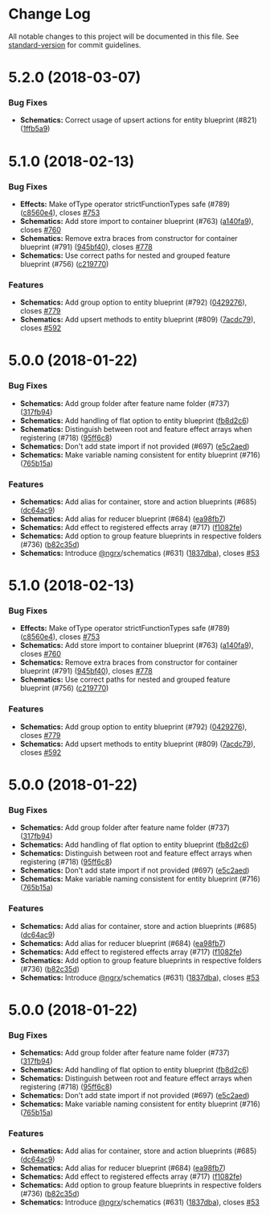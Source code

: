 # Change Log

All notable changes to this project will be documented in this file.
See [standard-version](https://github.com/conventional-changelog/standard-version) for commit guidelines.

<a name="5.2.0"></a>
# 5.2.0 (2018-03-07)


### Bug Fixes

* **Schematics:** Correct usage of upsert actions for entity blueprint (#821) ([1ffb5a9](https://github.com/ngrx/platform/commit/1ffb5a9))



<a name="5.1.0"></a>
# 5.1.0 (2018-02-13)


### Bug Fixes

* **Effects:** Make ofType operator strictFunctionTypes safe (#789) ([c8560e4](https://github.com/ngrx/platform/commit/c8560e4)), closes [#753](https://github.com/ngrx/platform/issues/753)
* **Schematics:** Add store import to container blueprint (#763) ([a140fa9](https://github.com/ngrx/platform/commit/a140fa9)), closes [#760](https://github.com/ngrx/platform/issues/760)
* **Schematics:** Remove extra braces from constructor for container blueprint (#791) ([945bf40](https://github.com/ngrx/platform/commit/945bf40)), closes [#778](https://github.com/ngrx/platform/issues/778)
* **Schematics:** Use correct paths for nested and grouped feature blueprint (#756) ([c219770](https://github.com/ngrx/platform/commit/c219770))


### Features

* **Schematics:** Add group option to entity blueprint (#792) ([0429276](https://github.com/ngrx/platform/commit/0429276)), closes [#779](https://github.com/ngrx/platform/issues/779)
* **Schematics:** Add upsert methods to entity blueprint (#809) ([7acdc79](https://github.com/ngrx/platform/commit/7acdc79)), closes [#592](https://github.com/ngrx/platform/issues/592)



<a name="5.0.0"></a>
# 5.0.0 (2018-01-22)


### Bug Fixes

* **Schematics:** Add group folder after feature name folder (#737) ([317fb94](https://github.com/ngrx/platform/commit/317fb94))
* **Schematics:** Add handling of flat option to entity blueprint ([fb8d2c6](https://github.com/ngrx/platform/commit/fb8d2c6))
* **Schematics:** Distinguish between root and feature effect arrays when registering (#718) ([95ff6c8](https://github.com/ngrx/platform/commit/95ff6c8))
* **Schematics:** Don't add state import if not provided (#697) ([e5c2aed](https://github.com/ngrx/platform/commit/e5c2aed))
* **Schematics:** Make variable naming consistent for entity blueprint (#716) ([765b15a](https://github.com/ngrx/platform/commit/765b15a))


### Features

* **Schematics:** Add alias for container, store and action blueprints (#685) ([dc64ac9](https://github.com/ngrx/platform/commit/dc64ac9))
* **Schematics:** Add alias for reducer blueprint (#684) ([ea98fb7](https://github.com/ngrx/platform/commit/ea98fb7))
* **Schematics:** Add effect to registered effects array (#717) ([f1082fe](https://github.com/ngrx/platform/commit/f1082fe))
* **Schematics:** Add option to group feature blueprints in respective folders (#736) ([b82c35d](https://github.com/ngrx/platform/commit/b82c35d))
* **Schematics:** Introduce [@ngrx](https://github.com/ngrx)/schematics (#631) ([1837dba](https://github.com/ngrx/platform/commit/1837dba)), closes [#53](https://github.com/ngrx/platform/issues/53)




<a name="5.1.0"></a>
# 5.1.0 (2018-02-13)


### Bug Fixes

* **Effects:** Make ofType operator strictFunctionTypes safe (#789) ([c8560e4](https://github.com/ngrx/platform/commit/c8560e4)), closes [#753](https://github.com/ngrx/platform/issues/753)
* **Schematics:** Add store import to container blueprint (#763) ([a140fa9](https://github.com/ngrx/platform/commit/a140fa9)), closes [#760](https://github.com/ngrx/platform/issues/760)
* **Schematics:** Remove extra braces from constructor for container blueprint (#791) ([945bf40](https://github.com/ngrx/platform/commit/945bf40)), closes [#778](https://github.com/ngrx/platform/issues/778)
* **Schematics:** Use correct paths for nested and grouped feature blueprint (#756) ([c219770](https://github.com/ngrx/platform/commit/c219770))


### Features

* **Schematics:** Add group option to entity blueprint (#792) ([0429276](https://github.com/ngrx/platform/commit/0429276)), closes [#779](https://github.com/ngrx/platform/issues/779)
* **Schematics:** Add upsert methods to entity blueprint (#809) ([7acdc79](https://github.com/ngrx/platform/commit/7acdc79)), closes [#592](https://github.com/ngrx/platform/issues/592)



<a name="5.0.0"></a>
# 5.0.0 (2018-01-22)


### Bug Fixes

* **Schematics:** Add group folder after feature name folder (#737) ([317fb94](https://github.com/ngrx/platform/commit/317fb94))
* **Schematics:** Add handling of flat option to entity blueprint ([fb8d2c6](https://github.com/ngrx/platform/commit/fb8d2c6))
* **Schematics:** Distinguish between root and feature effect arrays when registering (#718) ([95ff6c8](https://github.com/ngrx/platform/commit/95ff6c8))
* **Schematics:** Don't add state import if not provided (#697) ([e5c2aed](https://github.com/ngrx/platform/commit/e5c2aed))
* **Schematics:** Make variable naming consistent for entity blueprint (#716) ([765b15a](https://github.com/ngrx/platform/commit/765b15a))


### Features

* **Schematics:** Add alias for container, store and action blueprints (#685) ([dc64ac9](https://github.com/ngrx/platform/commit/dc64ac9))
* **Schematics:** Add alias for reducer blueprint (#684) ([ea98fb7](https://github.com/ngrx/platform/commit/ea98fb7))
* **Schematics:** Add effect to registered effects array (#717) ([f1082fe](https://github.com/ngrx/platform/commit/f1082fe))
* **Schematics:** Add option to group feature blueprints in respective folders (#736) ([b82c35d](https://github.com/ngrx/platform/commit/b82c35d))
* **Schematics:** Introduce [@ngrx](https://github.com/ngrx)/schematics (#631) ([1837dba](https://github.com/ngrx/platform/commit/1837dba)), closes [#53](https://github.com/ngrx/platform/issues/53)




<a name="5.0.0"></a>
# 5.0.0 (2018-01-22)


### Bug Fixes

* **Schematics:** Add group folder after feature name folder (#737) ([317fb94](https://github.com/ngrx/platform/commit/317fb94))
* **Schematics:** Add handling of flat option to entity blueprint ([fb8d2c6](https://github.com/ngrx/platform/commit/fb8d2c6))
* **Schematics:** Distinguish between root and feature effect arrays when registering (#718) ([95ff6c8](https://github.com/ngrx/platform/commit/95ff6c8))
* **Schematics:** Don't add state import if not provided (#697) ([e5c2aed](https://github.com/ngrx/platform/commit/e5c2aed))
* **Schematics:** Make variable naming consistent for entity blueprint (#716) ([765b15a](https://github.com/ngrx/platform/commit/765b15a))


### Features

* **Schematics:** Add alias for container, store and action blueprints (#685) ([dc64ac9](https://github.com/ngrx/platform/commit/dc64ac9))
* **Schematics:** Add alias for reducer blueprint (#684) ([ea98fb7](https://github.com/ngrx/platform/commit/ea98fb7))
* **Schematics:** Add effect to registered effects array (#717) ([f1082fe](https://github.com/ngrx/platform/commit/f1082fe))
* **Schematics:** Add option to group feature blueprints in respective folders (#736) ([b82c35d](https://github.com/ngrx/platform/commit/b82c35d))
* **Schematics:** Introduce [@ngrx](https://github.com/ngrx)/schematics (#631) ([1837dba](https://github.com/ngrx/platform/commit/1837dba)), closes [#53](https://github.com/ngrx/platform/issues/53)
